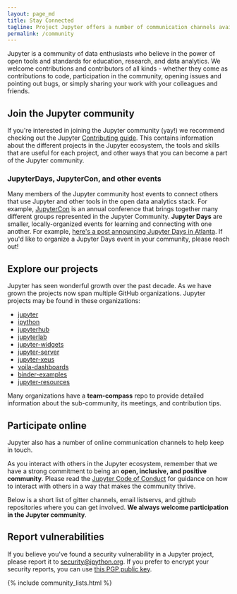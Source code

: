 ```yaml
---
layout: page_md
title: Stay Connected
tagline: Project Jupyter offers a number of communication channels available to individuals interested in using and contributing to the project.
permalink: /community
---
```


Jupyter is a community of data enthusiasts who believe in the power of open
tools and standards for education, research, and data analytics. We welcome
contributions and contributors of all kinds - whether they come as contributions
to code, participation in the community, opening issues and pointing out bugs,
or simply sharing your work with your colleagues and friends.

## Join the Jupyter community

If you're interested in joining the Jupyter community (yay!) we recommend
checking out the Jupyter [Contributing
guide](https://jupyter.readthedocs.io/en/latest/contributing/content-contributor.html).
This contains information about the different projects in the Jupyter ecosystem,
the tools and skills that are useful for each project, and other ways that you
can become a part of the Jupyter community.

### JupyterDays, JupyterCon, and other events

Many members of the Jupyter community host events to connect others that use
Jupyter and other tools in the open data analytics stack. For example,
[JupyterCon](https://jupytercon.com/) is an annual conference that brings together many
different groups represented in the Jupyter Community. **Jupyter Days**
are smaller, locally-organized events for learning and connecting with one
another. For example, [here's a post announcing Jupyter Days in Atlanta](https://blog.jupyter.org/announcing-jupyter-day-atlanta-spring-2018-d68ebee2c6cb).
If you'd like to organize a Jupyter Days event in your community, please
reach out!

## Explore our projects

Jupyter has seen wonderful growth over the past decade. As we have grown the
projects now span multiple GitHub organizations. Jupyter projects may be found
in these organizations:

- [jupyter](https://github.com/jupyter)
- [ipython](https://github.com/ipython)
- [jupyterhub](https://github.com/jupyterhub)
- [jupyterlab](https://github.com/jupyterlab)
- [jupyter-widgets](https://github.com/jupyter-widgets)
- [jupyter-server](https://github.com/jupyter-server)
- [jupyter-xeus](https://github.com/jupyter-xeus)
- [voila-dashboards](https://github.com/voila-dashboards)
- [binder-examples](https://github.com/binder-examples)
- [jupyter-resources](https://github.com/jupyter-resources)

Many organizations have a **team-compass** repo to provide detailed information
about the sub-community, its meetings, and contribution tips. 

## Participate online

Jupyter also has a number of online communication channels to help keep in touch.

As you interact with others in the Jupyter ecosystem, remember that we have a strong
commitment to being an **open, inclusive, and positive community**. Please read the
[Jupyter Code of Conduct](https://github.com/jupyter/governance/blob/master/conduct/code_of_conduct.md) for guidance on how to interact with others in
a way that makes the community thrive.

Below is a short list of gitter channels, email listservs, and github repositories
where you can get involved. **We always welcome participation in the Jupyter community**.

## Report vulnerabilities

If you believe you've found a security vulnerability in a Jupyter project,
please report it to [security@ipython.org](mailto:security@ipython.org).
If you prefer to encrypt your security reports,
you can use [this PGP public key](assets/ipython_security.asc).

{% include community_lists.html %}
